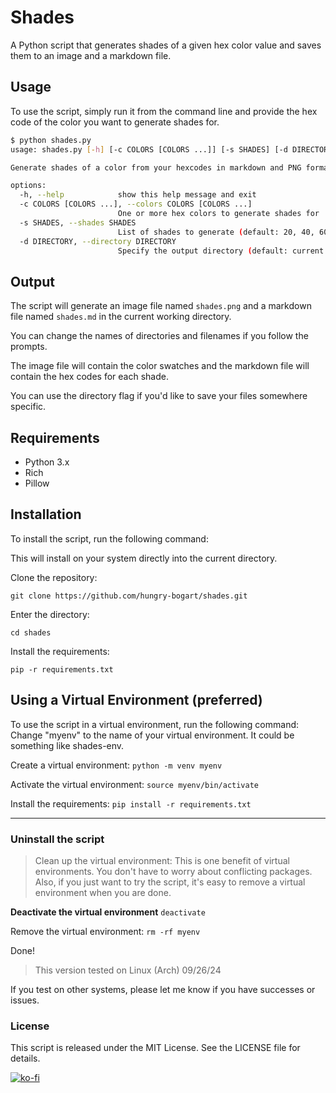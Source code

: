 # Shades

A Python script that generates shades of a given hex color value and saves them to an image and a markdown file.

## Usage

To use the script, simply run it from the command line and provide the hex code of the color you want to generate shades for.

```bash
$ python shades.py
usage: shades.py [-h] [-c COLORS [COLORS ...]] [-s SHADES] [-d DIRECTORY]

Generate shades of a color from your hexcodes in markdown and PNG format.

options:
  -h, --help            show this help message and exit
  -c COLORS [COLORS ...], --colors COLORS [COLORS ...]
                        One or more hex colors to generate shades for
  -s SHADES, --shades SHADES
                        List of shades to generate (default: 20, 40, 60, 80, 100)
  -d DIRECTORY, --directory DIRECTORY
                        Specify the output directory (default: current working directory)
```

## Output

The script will generate an image file named `shades.png` and a markdown file named `shades.md` in the current working directory.

You can change the names of directories and filenames if you follow the prompts.

The image file will contain the color swatches and the markdown file will contain the hex codes for each shade.

You can use the directory flag if you'd like to save your files somewhere specific.

## Requirements

* Python 3.x
* Rich
* Pillow

## Installation

To install the script, run the following command:

This will install on your system directly into the current directory.

Clone the repository:

```git clone https://github.com/hungry-bogart/shades.git```

Enter the directory:

```cd shades```

Install the requirements:

```pip -r requirements.txt```

## Using a Virtual Environment (preferred)

To use the script in a virtual environment, run the following command:
Change "myenv" to the name of your virtual environment. It could be something like shades-env.

Create a virtual environment:
```python -m venv myenv```

Activate the virtual environment:
```source myenv/bin/activate```

Install the requirements:
```pip install -r requirements.txt```

---

### Uninstall the script

>Clean up the virtual environment: This is one benefit of virtual environments. You don't have to worry about conflicting packages. Also, if you just want to try the script, it's easy to remove a virtual environment when you are done.

**Deactivate the virtual environment**
```deactivate```

Remove the virtual environment:
```rm -rf myenv```

Done!
  
>This version tested on Linux (Arch) 09/26/24

If you test on other systems, please let me know if you have successes or issues.

### License

This script is released under the MIT License. See the LICENSE file for details.

[![ko-fi](https://ko-fi.com/img/githubbutton_sm.svg)](https://ko-fi.com/A0A016A6A5)
